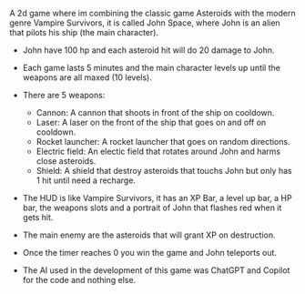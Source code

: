 A 2d game where im combining the classic game Asteroids with the modern genre Vampire Survivors, it is called John Space, where John is an alien that pilots his ship (the main character).

- John have 100 hp and each asteroid hit will do 20 damage to John.

- Each  game lasts 5 minutes and the main character levels up until the weapons are all maxed (10 levels).

- There are 5 weapons: 
   - Cannon: A cannon that shoots in front of the ship on cooldown.
   - Laser: A laser on the front of the ship that goes on and off on cooldown.
   - Rocket launcher: A rocket launcher that goes on random directions.
   - Electric field: An electic field that rotates around John and harms close asteroids.
   - Shield: A shield that destroy asteroids that touchs John but only has 1 hit until need a recharge.

- The HUD is like Vampire Survivors, it has an XP Bar, a level up bar, a HP bar, the weapons slots and a portrait of John that flashes red when it gets hit.

- The main enemy are the asteroids that will grant XP on destruction.

- Once the timer reaches 0 you win the game and John teleports out.

- The AI used in the development of this game was ChatGPT and Copilot for the code and nothing else.
